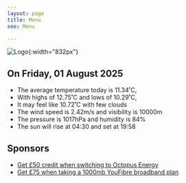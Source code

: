 ```yaml
---
layout: page
title: Menu
seo: Menu

---
```


![Logo](/images/logo.jpg){:width="832px"}

<!-- weather_marker starts -->
## On Friday, 01 August 2025

- The average temperature today is 11.34˚C,
- With highs of 12.75˚C and lows of 10.29˚C,
- It may feel like 10.72˚C with few clouds
- The wind speed is 2.42m/s and visibility is 10000m
- The pressure is 1017hPa and humidity is 84%
- The sun will rise at 04:30 and set at 19:58

<!-- weather_marker ends -->

## Sponsors

- [Get £50 credit when switching to Octopus Energy](https://bit.ly/3oD1nnS)
- [Get £75 when taking a 1000mb YouFibre broadband plan](https://aklam.io/91zWhU?)
